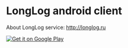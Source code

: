 # LongLog android client

About LongLog service: http://longlog.ru

[![Get it on Google Play](https://play.google.com/intl/en_us/badges/images/generic/en_badge_web_generic.png)](https://play.google.com/store/apps/details?id=ru.longlog)
